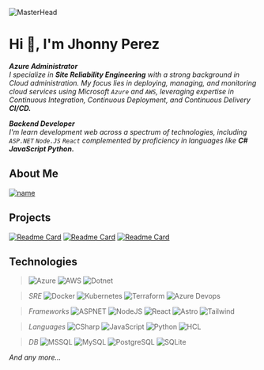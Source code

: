 ![MasterHead](https://1.bp.blogspot.com/-7A4WynwLsMw/XbBpCXG8fHI/AAAAAAAAMt4/uOa1bpLskYgrwGbllhSu2SDj_Mig8SXJQCLcBGAsYHQ/s1600/2000_600px.gif)
# Hi 👋, I'm Jhonny Perez
***Azure Administrator***   
*I specialize in **Site Reliability Engineering** with a strong background in Cloud administration. My focus lies in deploying, managing, and monitoring cloud services using Microsoft `Azure` and `AWS`, leveraging expertise in Continuous Integration, Continuous Deployment, and Continuous Delivery **CI/CD.***

***Backend Developer***   
*I'm learn development web across a spectrum of technologies, including `ASP.NET` `Node.JS` `React` complemented by proficiency in languages like **C# JavaScript Python.***

## About Me
[![name](https://img.shields.io/badge/LinkedIn-jhonnypz-white?&style=for-the-badge&logo=linkedin&labelColor=0A66C2)](https://linkedin.com/in/jhonnypz)
</br>

## Projects
[![Readme Card](https://github-readme-stats.vercel.app/api/pin/?username=jhonnypz&repo=Tools-SRE&theme=dark)](https://github.com/jhonnypz/Tools-SRE)
[![Readme Card](https://github-readme-stats.vercel.app/api/pin/?username=jhonnypz&repo=Frameworks&theme=dark)](https://github.com/Frameworks)
[![Readme Card](https://github-readme-stats.vercel.app/api/pin/?username=jhonnypz&repo=Weekly-Challenge-2022-CSharp&theme=dark)](https://github.com/jhonnypz/Weekly-Challenge-2022-CSharp)

## Technologies
>![Azure](https://img.shields.io/badge/Azure-0078D4?style=for-the-badge&logo=microsoftazure&logoColor=white&labelColor=101010)
![AWS](https://img.shields.io/badge/AWS-FF9900?style=for-the-badge&logo=amazonaws&logoColor=white&labelColor=101010)
![Dotnet](https://img.shields.io/badge/.NET-512BD4?style=for-the-badge&logo=dotnet&logoColor=white&labelColor=101010)

>*SRE* ![Docker](https://img.shields.io/badge/Docker-2496ED?style=for-the-badge&logo=docker&logoColor=white&labelColor=101010)
![Kubernetes](https://img.shields.io/badge/Kubernetes-326CE5?style=for-the-badge&logo=kubernetes&logoColor=white&labelColor=101010)
![Terraform](https://img.shields.io/badge/Terraform-844FBA?style=for-the-badge&logo=terraform&logoColor=white&labelColor=101010)
![Azure Devops](https://img.shields.io/badge/Azure_Devops-0078D7?style=for-the-badge&logo=azuredevops&logoColor=white&labelColor=101010)

>*Frameworks* ![ASPNET](https://img.shields.io/badge/ASP.NET-512BD4?style=for-the-badge&logo=dotnet&logoColor=white&labelColor=101010)
![NodeJS](https://img.shields.io/badge/Node.JS-339933?style=for-the-badge&logo=nodedotjs&logoColor=white&labelColor=101010)
![React](https://img.shields.io/badge/React-61DAFB?style=for-the-badge&logo=react&logoColor=white&labelColor=101010)
![Astro](https://img.shields.io/badge/Astro-BC52EE?style=for-the-badge&logo=astro&logoColor=white&labelColor=101010)
![Tailwind](https://img.shields.io/badge/Tailwindcss-06B6D4?style=for-the-badge&logo=tailwindcss&logoColor=white&labelColor=101010)

>*Languages* ![CSharp](https://img.shields.io/badge/C--Sharp-512BD4?style=for-the-badge&logo=csharp&logoColor=white&labelColor=101010)
![JavaScript](https://img.shields.io/badge/JavaScript-F7DF1E?style=for-the-badge&logo=javascript&logoColor=white&labelColor=101010)
![Python](https://img.shields.io/badge/Python-gree?style=for-the-badge&logo=python&logoColor=white&labelColor=101010)
![HCL](https://img.shields.io/badge/HCL-006BB6?style=for-the-badge&logo=hashicorp&logoColor=white&labelColor=101010)

>*DB* ![MSSQL](https://img.shields.io/badge/MSSQL-4479A1?style=for-the-badge&logo=microsoftsqlserver&logoColor=white&labelColor=101010)
![MySQL](https://img.shields.io/badge/MySQL-4479A1?style=for-the-badge&logo=mysql&logoColor=white&labelColor=101010)
![PostgreSQL](https://img.shields.io/badge/PostgreSQL-4169E1?style=for-the-badge&logo=postgresql&logoColor=white&labelColor=101010)
![SQLite](https://img.shields.io/badge/SQLite-003B57?style=for-the-badge&logo=sqlite&logoColor=white&labelColor=101010)

*And any more...*
